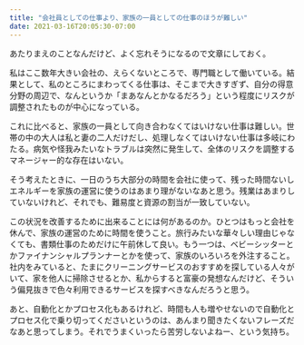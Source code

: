```yaml
---
title: "会社員としての仕事より、家族の一員としての仕事のほうが難しい"
date: 2021-03-16T20:05:30-07:00
---
```

あたりまえのことなんだけど、よく忘れそうになるので文章にしておく。

私はここ数年大きい会社の、えらくないところで、専門職として働いている。結果として、私のところにまわってくる仕事は、そこまで大きすぎず、自分の得意分野の周辺で、なんというか「まあなんとかなるだろう」という程度にリスクが調整されたものが中心になっている。

これに比べると、家族の一員として向き合わなくてはいけない仕事は難しい。世帯の中の大人は私と妻の二人だけだし、処理しなくてはいけない仕事は多岐にわたる。病気や怪我みたいなトラブルは突然に発生して、全体のリスクを調整するマネージャー的な存在はいない。

そう考えたときに、一日のうち大部分の時間を会社に使って、残った時間ないしエネルギーを家族の運営に使うのはあまり理がないなあと思う。残業はあまりしていないけれど、それでも、難易度と資源の割当が一致していない。

この状況を改善するために出来ることには何があるのか。ひとつはもっと会社を休んで、家族の運営のために時間を使うこと。旅行みたいな華々しい理由じゃなくても、書類仕事のためだけに午前休して良い。もう一つは、ベビーシッターとかファイナンシャルプランナーとかを使って、家族のいろいろを外注すること。社内をみていると、たまにクリーニングサービスのおすすめを探している人々がいて、家を他人に掃除させるとか、私からすると富豪の発想なんだけど、そういう偏見抜きで色々利用できるサービスを探すべきなんだろうと思う。

あと、自動化とかプロセス化もあるけれど、時間も人も増やせないので自動化とプロセス化で乗り切ってくださいというのは、あんまり聞きたくないフレーズだなあと思ってしまう。それでうまくいったら苦労しないよねー、という気持ち。
